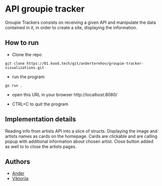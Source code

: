 # API groupie tracker

Groupie Trackers consists on receiving a given API and manipulate the data contained in it, in order to create a site, displaying the information. 

## How to run

- Clone the repo 
```
git clone https://01.kood.tech/git/anderterehov/groupie-tracker-visualizations.git
```

- run the program
```
go run . 
```
- open this URL in your browser http://localhost:8080/

- CTRL+C to quit the program

## Implementation details

Reading info from artists API into a slice of structs. Displaying the image and artists names as cards on the homepage. Cards are clickable and are calling popup with additional information about chosen artist.
Close button added as well to to close the artists pages. 

## Authors
- [Ander](https://01.kood.tech/git/anderterehov)
- [Viktoriia](https://01.kood.tech/git/vavstanc)

